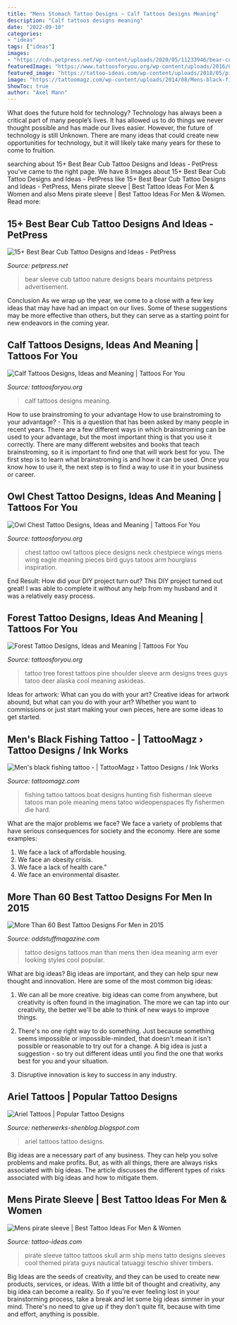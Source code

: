 ```yaml
---
title: "Mens Stomach Tattoo Designs ~ Calf Tattoos Designs Meaning"
description: "Calf tattoos designs meaning"
date: "2022-09-10"
categories:
- "ideas"
tags: ["ideas"]
images:
- "https://cdn.petpress.net/wp-content/uploads/2020/05/11233946/bear-cub-tattoo-sleeve.jpg"
featuredImage: "https://www.tattoosforyou.org/wp-content/uploads/2016/05/Calf-Tattoos-Men.jpg"
featured_image: "https://tattoo-ideas.com/wp-content/uploads/2018/05/pirate-sleeve-tattoo-768x960.jpg"
image: "https://tattoomagz.com/wp-content/uploads/2014/08/Mens-black-fishing-tattoo.jpg"
ShowToc: true
author: "Axel Mann"
---
```



What does the future hold for technology?
Technology has always been a critical part of many people’s lives. It has allowed us to do things we never thought possible and has made our lives easier. However, the future of technology is still Unknown. There are many ideas that could create new opportunities for technology, but it will likely take many years for these to come to fruition.

	

		
searching about 15+ Best Bear Cub Tattoo Designs and Ideas - PetPress you've came to the right page. We have 8 Images about 15+ Best Bear Cub Tattoo Designs and Ideas - PetPress like 15+ Best Bear Cub Tattoo Designs and Ideas - PetPress, Mens pirate sleeve | Best Tattoo Ideas For Men &amp; Women and also Mens pirate sleeve | Best Tattoo Ideas For Men &amp; Women. Read more:
		
    
## 15+ Best Bear Cub Tattoo Designs And Ideas - PetPress

<img loading=lazy src="https://cdn.petpress.net/wp-content/uploads/2020/05/11233946/bear-cub-tattoo-sleeve.jpg" onerror="this.onerror=null;this.src='https://tse4.mm.bing.net/th?id=OIP.s9WT5IqdoFu7cHdjDMlMlQHaKP&amp;pid=15.1';" alt="15+ Best Bear Cub Tattoo Designs and Ideas - PetPress">

_Source: petpress.net_

>bear sleeve cub tattoo nature designs bears mountains petpress advertisement. 

	

Conclusion
As we wrap up the year, we come to a close with a few key ideas that may have had an impact on our lives. Some of these suggestions may be more effective than others, but they can serve as a starting point for new endeavors in the coming year.

    
## Calf Tattoos Designs, Ideas And Meaning | Tattoos For You

<img loading=lazy src="https://www.tattoosforyou.org/wp-content/uploads/2016/05/Calf-Tattoos-Men.jpg" onerror="this.onerror=null;this.src='https://tse3.mm.bing.net/th?id=OIP.AfFgnn-Mk8FypLvNSYg_8wAAAA&amp;pid=15.1';" alt="Calf Tattoos Designs, Ideas and Meaning | Tattoos For You">

_Source: tattoosforyou.org_

>calf tattoos designs meaning. 

	

How to use brainstroming to your advantage
How to use brainstroming to your advantage? - This is a question that has been asked by many people in recent years. There are a few different ways in which brainstroming can be used to your advantage, but the most important thing is that you use it correctly. There are many different websites and books that teach brainstroming, so it is important to find one that will work best for you. The first step is to learn what brainstroming is and how it can be used. Once you know how to use it, the next step is to find a way to use it in your business or career.

    
## Owl Chest Tattoo Designs, Ideas And Meaning | Tattoos For You

<img loading=lazy src="https://www.tattoosforyou.org/wp-content/uploads/2017/07/Owl-Chest-Tattoos-for-Men.jpg" onerror="this.onerror=null;this.src='https://tse3.mm.bing.net/th?id=OIP.tL1-b7WV5mjeyhhN-mn4pwHaJ3&amp;pid=15.1';" alt="Owl Chest Tattoo Designs, Ideas and Meaning | Tattoos For You">

_Source: tattoosforyou.org_

>chest tattoo owl tattoos piece designs neck chestpiece wings mens wing eagle meaning pieces bird guys tatoos arm hourglass inspiration. 

	

End Result: How did your DIY project turn out?
This DIY project turned out great! I was able to complete it without any help from my husband and it was a relatively easy process.

    
## Forest Tattoo Designs, Ideas And Meaning | Tattoos For You

<img loading=lazy src="https://www.tattoosforyou.org/wp-content/uploads/2017/12/Forest-Tree-Tattoo.jpg" onerror="this.onerror=null;this.src='https://tse1.mm.bing.net/th?id=OIP.4lAfBkocIsrmFDUmOtHdHgHaJ6&amp;pid=15.1';" alt="Forest Tattoo Designs, Ideas and Meaning | Tattoos For You">

_Source: tattoosforyou.org_

>tattoo tree forest tattoos pine shoulder sleeve arm designs trees guys tatoo deer alaska cool meaning askideas. 

	

Ideas for artwork: What can you do with your art?
Creative ideas for artwork abound, but what can you do with your art? Whether you want to commissions or just start making your own pieces, here are some ideas to get started.

    
## Men&#039;s Black Fishing Tattoo - | TattooMagz › Tattoo Designs / Ink Works

<img loading=lazy src="https://tattoomagz.com/wp-content/uploads/2014/08/Mens-black-fishing-tattoo.jpg" onerror="this.onerror=null;this.src='https://tse4.mm.bing.net/th?id=OIP.Wx1xNBO8-Rr4Iq7hOagKzQHaNJ&amp;pid=15.1';" alt="Men&#039;s black fishing tattoo - | TattooMagz › Tattoo Designs / Ink Works">

_Source: tattoomagz.com_

>fishing tattoo tattoos boat designs hunting fish fisherman sleeve tatoos man pole meaning mens tatoo wideopenspaces fly fishermen die hard. 

	

What are the major problems we face?
We face a variety of problems that have serious consequences for society and the economy. Here are some examples:
1. We face a lack of affordable housing. 
2. We face an obesity crisis. 
3. We face a lack of health care." 
4. We face an environmental disaster.

    
## More Than 60 Best Tattoo Designs For Men In 2015

<img loading=lazy src="http://oddstuffmagazine.com/wp-content/uploads/2013/09/Best-tattoo-designs-for-Men-24-421x800.jpg" onerror="this.onerror=null;this.src='https://tse1.mm.bing.net/th?id=OIP.SF5qB5LXn8Nggv4b1Gq7jQAAAA&amp;pid=15.1';" alt="More Than 60 Best Tattoo Designs For Men in 2015">

_Source: oddstuffmagazine.com_

>tattoo designs tattoos man than mens then idea meaning arm ever looking styles cool popular. 

	

What are big ideas?
Big ideas are important, and they can help spur new thought and innovation. Here are some of the most common big ideas:
1. We can all be more creative. big ideas can come from anywhere, but creativity is often found in the imagination. The more we can tap into our creativity, the better we'll be able to think of new ways to improve things.

2. There's no one right way to do something. Just because something seems impossible or impossible-minded, that doesn't mean it isn't possible or reasonable to try out for a change. A big idea is just a suggestion - so try out different ideas until you find the one that works best for you and your situation.

3. Disruptive innovation is key to success in any industry.

    
## Ariel Tattoos | Popular Tattoo Designs

<img loading=lazy src="http://2.bp.blogspot.com/-2bQ8PmqAZYE/UQZTt6TmyPI/AAAAAAAAMqg/Uk7z7pSDpEE/s1600/Img86057_ariel.jpg" onerror="this.onerror=null;this.src='https://tse2.mm.bing.net/th?id=OIP.hEzWHwqTrm__HVPOv7wfPQHaLf&amp;pid=15.1';" alt="Ariel Tattoos | Popular Tattoo Designs">

_Source: netherwerks-shenblog.blogspot.com_

>ariel tattoos tattoo designs. 

	

Big ideas are a necessary part of any business. They can help you solve problems and make profits. But, as with all things, there are always risks associated with big ideas. The article discusses the different types of risks associated with big ideas and how to mitigate them.

    
## Mens Pirate Sleeve | Best Tattoo Ideas For Men &amp; Women

<img loading=lazy src="https://tattoo-ideas.com/wp-content/uploads/2018/05/pirate-sleeve-tattoo-768x960.jpg" onerror="this.onerror=null;this.src='https://tse3.mm.bing.net/th?id=OIP.DY2Ib2FcaxYVcX5M9NLqJQHaJQ&amp;pid=15.1';" alt="Mens pirate sleeve | Best Tattoo Ideas For Men &amp; Women">

_Source: tattoo-ideas.com_

>pirate sleeve tattoo tattoos skull arm ship mens tatto designs sleeves cool themed pirata guys nautical tatuaggi teschio shiver timbers. 

	

Big Ideas are the seeds of creativity, and they can be used to create new products, services, or ideas. With a little bit of thought and creativity, any big idea can become a reality. So if you're ever feeling lost in your brainstorming process, take a break and let some big ideas simmer in your mind. There's no need to give up if they don't quite fit, because with time and effort, anything is possible.

